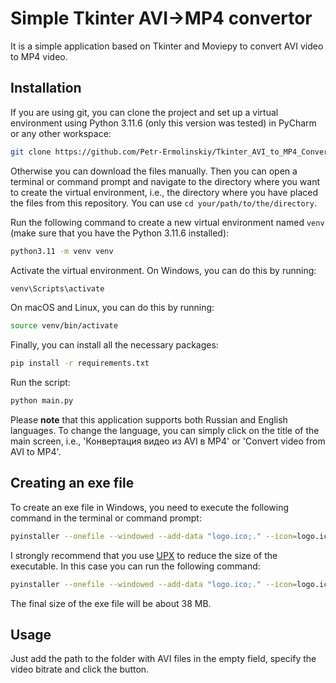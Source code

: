 
# Simple Tkinter AVI→MP4 convertor

It is a simple application based on Tkinter and Moviepy to convert AVI video to MP4 video. 




## Installation

If you are using git, you can clone the project and set up a virtual environment using Python 3.11.6 (only this version was tested) in PyCharm or any other workspace:
```bash
git clone https://github.com/Petr-Ermolinskiy/Tkinter_AVI_to_MP4_Converter.git
```
Otherwise you can download the files manually. Then you can open a terminal or command prompt and navigate to the directory where you want to create the virtual environment, i.e., the directory where you have placed the files from this repository. You can use `cd your/path/to/the/directory`.

Run the following command to create a new virtual environment named `venv` (make sure that you have the Python 3.11.6 installed):
```bash
python3.11 -m venv venv
```

Activate the virtual environment. On Windows, you can do this by running:
```bash
venv\Scripts\activate
```
On macOS and Linux, you can do this by running:
```bash
source venv/bin/activate
```

Finally, you can install all the necessary packages:

```bash
pip install -r requirements.txt
```
Run the script:
```bash
python main.py
```

Please __note__ that this application supports both Russian and English languages. To change the language, you can simply click on the title of the main screen, i.e., 'Конвертация видео из AVI в MP4' or 'Convert video from AVI to MP4'.




## Creating an exe file

To create an exe file in Windows, you need to execute the following command in the terminal or command prompt:

```bash
pyinstaller --onefile --windowed --add-data "logo.ico;." --icon=logo.ico main.py
```
I strongly recommend that you use [UPX](https://upx.github.io/) to reduce the size of the executable. In this case you can run the following command:
```bash
pyinstaller --onefile --windowed --add-data "logo.ico;." --icon=logo.ico --upx-dir=Path\to\the\upx-4.2.2-win64 main.py
```
The final size of the exe file will be about 38 MB.

## Usage

Just add the path to the folder with AVI files in the empty field, specify the video bitrate and click the button. 
